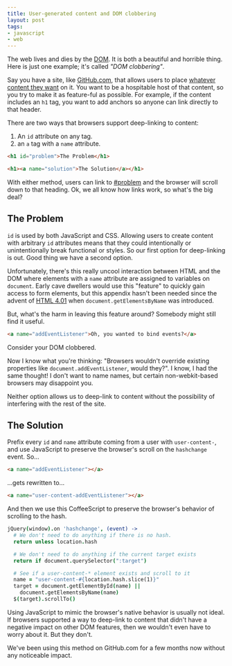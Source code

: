 ```yaml
---
title: User-generated content and DOM clobbering
layout: post
tags:
- javascript
- web
---
```


The web lives and dies by the [DOM](https://developer.mozilla.org/en-US/docs/DOM). It is both a beautiful and horrible thing. Here is just one example; it's called _"DOM clobbering"_.

Say you have a site, like [GitHub.com](https://github.com), that allows users to place [whatever content they want](https://help.github.com/articles/github-flavored-markdown) on it. You want to be a hospitable host of that content, so you try to make it as feature-ful as possible. For example, if the content includes an `h1` tag, you want to add anchors so anyone can link directly to that header.

There are two ways that browsers support deep-linking to content:

1. An `id` attribute on any tag.
1. an `a` tag with a `name` attribute.

```html
<h1 id="problem">The Problem</h1>

<h1><a name="solution">The Solution</a></h1>
```

With either method, users can link to [#problem](#problem) and the browser will scroll down to that heading. Ok, we all know how links work, so what's the big deal?

## <a id="problem"></a> The Problem

`id` is used by both JavaScript and CSS. Allowing users to create content with arbitrary `id` attributes means that they could intentionally or unintentionally break functional or styles. So our first option for deep-linking is out. Good thing we have a second option.

Unfortunately, there's this really uncool interaction between HTML and the DOM where elements with a `name` attribute are assigned to variables on `document`. Early cave dwellers would use this "feature" to quickly gain access to form elements, but this appendix hasn't been needed since the advent of [HTML 4.01](http://www.w3.org/TR/DOM-Level-2-HTML/html.html#ID-71555259) when `document.getElementsByName` was introduced.

But, what's the harm in leaving this feature around? Somebody might still find it useful.

```html
<a name="addEventListener">Oh, you wanted to bind events?</a>
```

Consider your DOM clobbered.

Now I know what you're thinking: "Browsers wouldn't  override existing properties like `document.addEventListener`, would they?". I know, I had the same thought! I don't want to name names, but certain non-webkit-based browsers may disappoint you.

Neither option allows us to deep-link to content without the possibility of interfering with the rest of the site. 

## <a id="solution"></a> The Solution

Prefix every `id` and `name` attribute coming from a user with `user-content-`, and use JavaScript to preserve the browser's scroll on the `hashchange` event. So…

```html
<a name="addEventListener"></a>
```

…gets rewritten to…

```html
<a name="user-content-addEventListener"></a>
```

And then we use this CoffeeScript to preserve the browser's behavior of scrolling to the hash.

```coffeescript
jQuery(window).on 'hashchange', (event) ->
  # We don't need to do anything if there is no hash.
  return unless location.hash

  # We don't need to do anything if the current target exists
  return if document.querySelector(":target")

  # See if a user-content-* element exists and scroll to it
  name = "user-content-#{location.hash.slice(1)}"
  target = document.getElementById(name) ||
    document.getElementsByName(name)
  $(target).scrollTo()
```

Using JavaScript to mimic the browser's native behavior is usually not ideal. If browsers supported a way to deep-link to content that didn't have a negative impact on other DOM features, then we wouldn't even have to worry about it. But they don't. 

We've been using this method on GitHub.com for a few months now without any noticeable impact.
